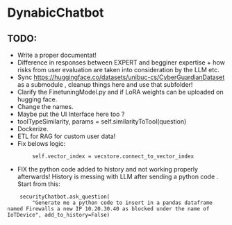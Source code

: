 # DynabicChatbot

## TODO: 
 - Write a proper documentat!
 - Difference in responses between EXPERT and begginer expertise + how risks from user evaluation are taken into consideration by the LLM  etc.
 - Sync https://huggingface.co/datasets/unibuc-cs/CyberGuardianDataset as a submodule , cleanup things here and use that subfolder!
 - Clarify the FinetuningModel.py and if LoRA weights can be uploaded on hugging face.
 - Change the names.
 - Maybe put the UI Interface here too ?
 - toolTypeSimilarity, params = self.similarityToTool(question)
 - Dockerize.
 - ETL for RAG for custom user data!
 - Fix belows logic:
``` 
        self.vector_index = vecstore.connect_to_vector_index
```

- FIX the python code added to history and not working properly afterwards! History is messing with LLM after sending a python code . Start from this:
```
    securityChatbot.ask_question(
        "Generate me a python code to insert in a pandas dataframe named Firewalls a new IP 10.20.30.40 as blocked under the name of IoTDevice", add_to_history=False)
```

